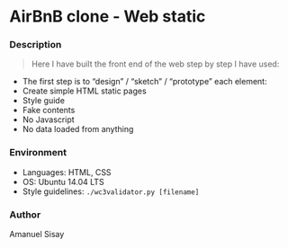 # AirBnB clone - Web static
### Description
> Here I have built the front end of the web step by step
> I have used:
- The first step is to “design” / “sketch” / “prototype” each element:
- Create simple HTML static pages
- Style guide
- Fake contents
- No Javascript
- No data loaded from anything

### Environment
* Languages: HTML, CSS
* OS: Ubuntu 14.04 LTS
* Style guidelines: ```./wc3validator.py [filename]```

### Author

Amanuel Sisay
